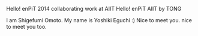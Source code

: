 Hello! enPiT 2014 collaborating work at AIIT
Hello! enPiT AIIT by TONG

I am Shigefumi Omoto.
My name is Yoshiki Eguchi :)
Nice to meet you.
nice to meet you too.